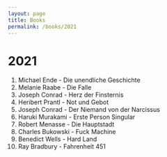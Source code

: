 ```yaml
---
layout: page
title: Books
permalink: /books/2021
---
```

# 2021

1. Michael Ende - Die unendliche Geschichte
1. Melanie Raabe - Die Falle
1. Joseph Conrad - Herz der Finsternis
1. Heribert Prantl - Not und Gebot
1. Joseph Conrad - Der Niemand von der Narcissus
1. Haruki Murakami - Erste Person Singular
1. Robert Menasse - Die Hauptstadt
1. Charles Bukowski - Fuck Machine
1. Benedict Wells - Hard Land
1. Ray Bradbury - Fahrenheit 451